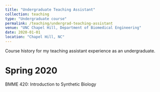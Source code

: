 ```yaml
---
title: "Undergraduate Teaching Assistant"
collection: teaching
type: "Undergraduate course"
permalink: /teaching/undergrad-teaching-assistant
venue: "UNC Chapel Hill, Department of Biomedical Engineering"
date: 2020-01-01
location: "Chapel Hill, NC"
---
```


Course history for my teaching assistant experience as an undergraduate.

Spring 2020
======
BMME 420: Introduction to Synthetic Biology